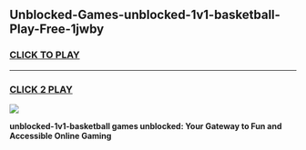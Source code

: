 
## Unblocked-Games-unblocked-1v1-basketball-Play-Free-1jwby
<h3>
<a href="https://premium76.site?title=unblocked-1v1-basketball&ref=10A">CLICK TO PLAY</a></h3>
<hr>

<h3>
<a href="https://premium76.site?title=unblocked-1v1-basketball&ref=10A">CLICK 2 PLAY</a>
  
</h3>

<a href="https://premium76.site?title=unblocked-1v1-basketball&ref=10A"><img src="https://clearcache.store/games.png"></a>


**unblocked-1v1-basketball games unblocked: Your Gateway to Fun and Accessible Online Gaming**
